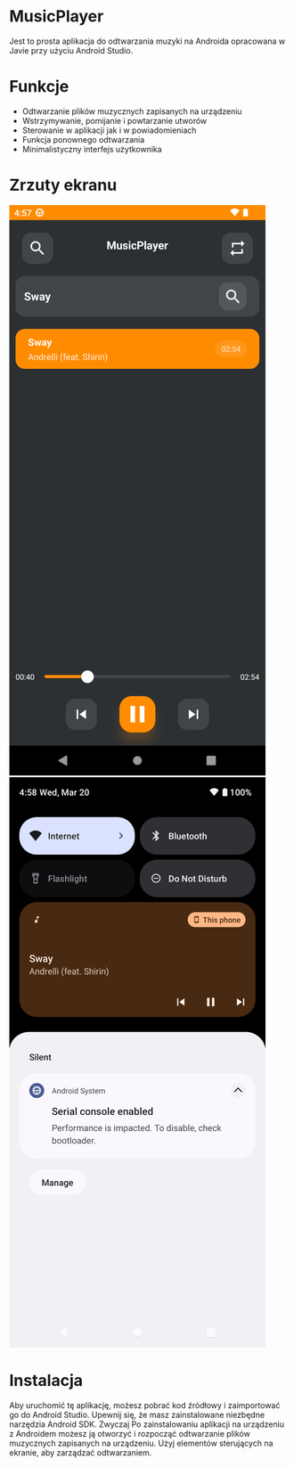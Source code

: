 # MusicPlayer
Jest to prosta aplikacja do odtwarzania muzyki na Androida opracowana w Javie przy użyciu Android Studio. 
# Funkcje 
* Odtwarzanie plików muzycznych zapisanych na urządzeniu 
* Wstrzymywanie, pomijanie i powtarzanie utworów 
* Sterowanie w aplikacji jak i w powiadomieniach
* Funkcja ponownego odtwarzania 
* Minimalistyczny interfejs użytkownika 
# Zrzuty ekranu 
![Screenshot](Screenshot1.png)
![Screenshot](Screenshot2.png)
# Instalacja 
Aby uruchomić tę aplikację, możesz pobrać kod źródłowy i zaimportować go do Android Studio. Upewnij się, że masz zainstalowane niezbędne narzędzia Android SDK. Zwyczaj Po zainstalowaniu aplikacji na urządzeniu z Androidem możesz ją otworzyć i rozpocząć odtwarzanie plików muzycznych zapisanych na urządzeniu. Użyj elementów sterujących na ekranie, aby zarządzać odtwarzaniem.
